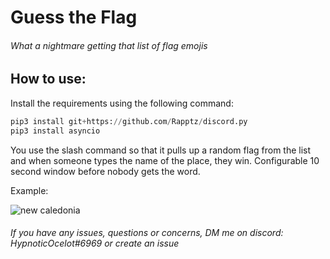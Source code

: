 # Guess the Flag
###### What a nightmare getting that list of flag emojis



## How to use:
Install the requirements using the following command:

```python
pip3 install git+https://github.com/Rapptz/discord.py
pip3 install asyncio
```

You use the slash command so that it pulls up a random flag from the list and when someone types the name of the place, they win. Configurable 10 second window before nobody gets the word.

Example:

![new caledonia](https://cdn.discordapp.com/attachments/887820100743352413/1034659299424751727/unknown.png)


###### If you have any issues, questions or concerns, DM me on discord: HypnoticOcelot#6969 or create an issue
